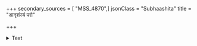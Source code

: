 +++
secondary_sources = [ "MSS_4870",]
jsonClass = "Subhaashita"
title = "आनृशंस्यं परो"

+++

<details><summary>Text</summary>

आनृशंस्यं परो धर्मः क्षमा च परमं बलम्।  
आत्मज्ञानं परं ज्ञानं न सत्याद् विद्यते परम्॥
</details>
